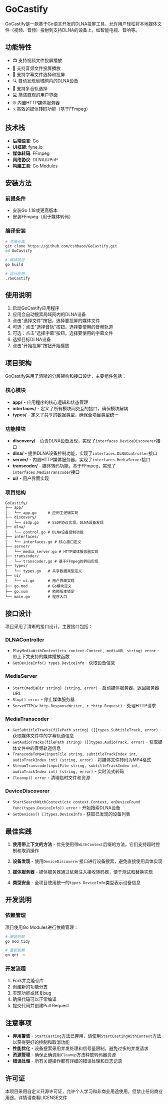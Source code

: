 # GoCastify

GoCastify是一款基于Go语言开发的DLNA投屏工具，允许用户轻松将本地媒体文件（视频、音频）投射到支持DLNA的设备上，如智能电视、音响等。

## 功能特性

- 📺 支持视频文件投屏播放
- 🎵 支持音频文件投屏播放
- 📝 支持字幕文件选择和投屏
- 🔍 自动发现局域网内的DLNA设备
- 🎯 支持多音轨选择
- 💻 简洁直观的用户界面
- 🌐 内置HTTP媒体服务器
- ⚡ 高效的媒体转码功能（基于FFmpeg）

## 技术栈

- **后端语言**: Go
- **UI框架**: fyne.io
- **媒体转码**: FFmpeg
- **网络协议**: DLNA/UPnP
- **构建工具**: Go Modules

## 安装方法

### 前提条件

- 安装Go 1.18或更高版本
- 安装FFmpeg（用于媒体转码）

### 编译安装

```bash
# 克隆仓库
git clone https://github.com/cshbaoo/GoCastify.git
cd GoCastify

# 编译项目
go build

# 运行应用
./GoCastify
```

## 使用说明

1. 启动GoCastify应用程序
2. 应用会自动搜索局域网内的DLNA设备
3. 点击"选择文件"按钮，选择要投屏的媒体文件
4. 可选：点击"选择音轨"按钮，选择要使用的音频轨道
5. 可选：点击"选择字幕"按钮，选择要使用的字幕文件
6. 选择目标DLNA设备
7. 点击"开始投屏"按钮开始播放

## 项目架构

GoCastify采用了清晰的分层架构和接口设计，主要组件包括：

### 核心模块

- **app/** - 应用程序的核心逻辑和状态管理
- **interfaces/** - 定义了所有模块间交互的接口，确保模块解耦
- **types/** - 定义了共享的数据类型，确保全项目类型统一

### 功能模块

- **discovery/** - 负责DLNA设备发现，实现了`interfaces.DeviceDiscoverer`接口
- **dlna/** - 提供DLNA设备控制功能，实现了`interfaces.DLNAController`接口
- **server/** - 内置HTTP媒体服务器，实现了`interfaces.MediaServer`接口
- **transcoder/** - 媒体转码功能，基于FFmpeg，实现了`interfaces.MediaTranscoder`接口
- **ui/** - 用户界面实现

### 项目结构

```
GoCastify/
├── app/
│   └── app.go     # 应用主逻辑实现
├── discovery/
│   └── ssdp.go    # SSDP协议实现，DLNA设备发现
├── dlna/
│   └── control.go # DLNA设备控制功能
├── interfaces/
│   └── interfaces.go # 核心接口定义
├── server/
│   └── media_server.go # HTTP媒体服务器实现
├── transcoder/
│   └── transcoder.go # 基于FFmpeg的转码实现
├── types/
│   └── types.go   # 共享数据类型定义
├── ui/
│   └── ui.go      # 用户界面实现
├── go.mod         # Go模块定义
├── go.sum         # 依赖版本锁定
└── main.go        # 程序入口
```

## 接口设计

项目采用了清晰的接口设计，主要接口包括：

### DLNAController
- `PlayMediaWithContext(ctx context.Context, mediaURL string) error` - 带上下文支持的媒体播放函数
- `GetDeviceInfo() types.DeviceInfo` - 获取设备信息

### MediaServer
- `Start(mediaDir string) (string, error)` - 启动媒体服务器，返回服务器URL
- `Stop() error` - 停止媒体服务器
- `ServeHTTP(w http.ResponseWriter, r *http.Request)` - 处理HTTP请求

### MediaTranscoder
- `GetSubtitleTracks(filePath string) ([]types.SubtitleTrack, error)` - 获取媒体文件中的字幕轨道信息
- `GetAudioTracks(filePath string) ([]types.AudioTrack, error)` - 获取媒体文件中的音频轨道信息
- `TranscodeToMp4(inputFile string, subtitleTrackIndex int, audioTrackIndex int) (string, error)` - 将媒体文件转码为MP4格式
- `StreamTranscode(inputFile string, subtitleTrackIndex int, audioTrackIndex int) (string, error)` - 实时流式转码
- `Cleanup() error` - 清理临时文件和资源

### DeviceDiscoverer
- `StartSearchWithContext(ctx context.Context, onDeviceFound func(types.DeviceInfo)) error` - 开始搜索DLNA设备
- `GetDevices() []types.DeviceInfo` - 获取已发现的设备列表

## 最佳实践

1. **使用带上下文的方法** - 优先使用带`WithContext`后缀的方法，它们支持超时控制和取消操作

2. **设备发现** - 使用`DeviceDiscoverer`接口进行设备搜索，避免直接使用具体实现

3. **媒体服务器** - 媒体服务器通过依赖注入接收转码器，便于测试和替换实现

4. **类型安全** - 全项目使用统一的`types.DeviceInfo`类型表示设备信息

## 开发说明

### 依赖管理

项目使用Go Modules进行依赖管理：

```bash
# 安装依赖
go mod tidy

# 更新依赖
go get -u
```

### 开发流程

1. Fork并克隆仓库
2. 创建新的功能分支
3. 实现功能或修复bug
4. 确保代码可以正常编译
5. 提交代码并创建Pull Request

## 注意事项

- **弃用警告** - `StartCasting`方法已弃用，请使用`StartCastingWithContext`方法以获得更好的控制和取消功能
- **性能优化** - 设备搜索采用并发处理和信号量限制，避免过多的并发请求
- **资源管理** - 确保正确调用`Cleanup`方法释放转码器资源
- **错误处理** - 所有关键操作都有详细的错误处理和日志记录

## 许可证

本项目采用自定义开源许可证，允许个人学习和非商业用途使用，但禁止任何商业用途。详情请查看LICENSE文件